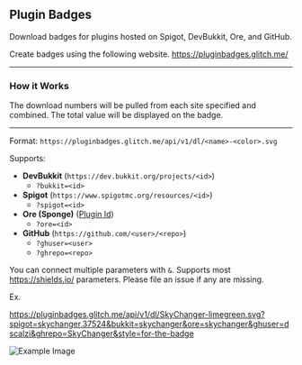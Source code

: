 ## Plugin Badges

Download badges for plugins hosted on Spigot, DevBukkit, Ore, and GitHub.

Create badges using the following website. https://pluginbadges.glitch.me/

---

### How it Works

The download numbers will be pulled from each site specified and combined. The total value will be displayed on the badge.

---

Format: `https://pluginbadges.glitch.me/api/v1/dl/<name>-<color>.svg`

Supports:
  * **DevBukkit** (`https://dev.bukkit.org/projects/<id>`)
    * `?bukkit=<id>`
  * **Spigot** (`https://www.spigotmc.org/resources/<id>`)
    * `?spigot=<id>`
  * **Ore (Sponge)** ([Plugin Id](https://docs.spongepowered.org/stable/en/ore/routes/project.html))
    * `?ore=<id>`
  * **GitHub** (`https://github.com/<user>/<repo>`)
    * `?ghuser=<user>`
    * `?ghrepo=<repo>`

You can connect multiple parameters with `&`. Supports most https://shields.io/ parameters. Please file an issue if any are missing.

Ex.

https://pluginbadges.glitch.me/api/v1/dl/SkyChanger-limegreen.svg?spigot=skychanger.37524&bukkit=skychanger&ore=skychanger&ghuser=dscalzi&ghrepo=SkyChanger&style=for-the-badge

![Example Image](https://pluginbadges.glitch.me/api/v1/dl/SkyChanger-limegreen.svg?spigot=skychanger.37524&bukkit=skychanger&ore=skychanger&ghuser=dscalzi&ghrepo=SkyChanger&style=for-the-badge)